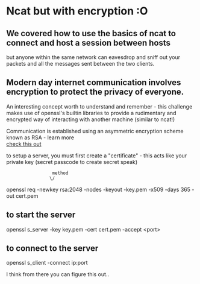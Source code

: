 # Ncat but with encryption :O

## We covered how to use the basics of ncat to connect and host a session between hosts
but anyone within the same network can eavesdrop and sniff out your packets and all the messages
sent between the two clients.

## Modern day internet communication involves encryption to protect the privacy of everyone.

An interesting concept worth to understand and remember - this challenge makes use of 
openssl's builtin libraries to provide a rudimentary and encrypted way of interacting with another machine (similar to ncat!)

Communication is established using an asymmetric encryption scheme known as RSA - learn more  
[check this out](https://www.youtube.com/watch?v=wXB-V_Keiu8)


to setup a server, you must first create a "certificate" - this acts like your private key (secret passcode to create secret speak)

                     method                                                
                    \/
openssl req -newkey rsa:2048 -nodes -keyout -key.pem -x509 -days 365 -out cert.pem

## to start the server
openssl s_server -key key.pem -cert cert.pem -accept \<port\>

## to connect to the server
openssl s_client -connect ip:port

I think from there you can figure this out..